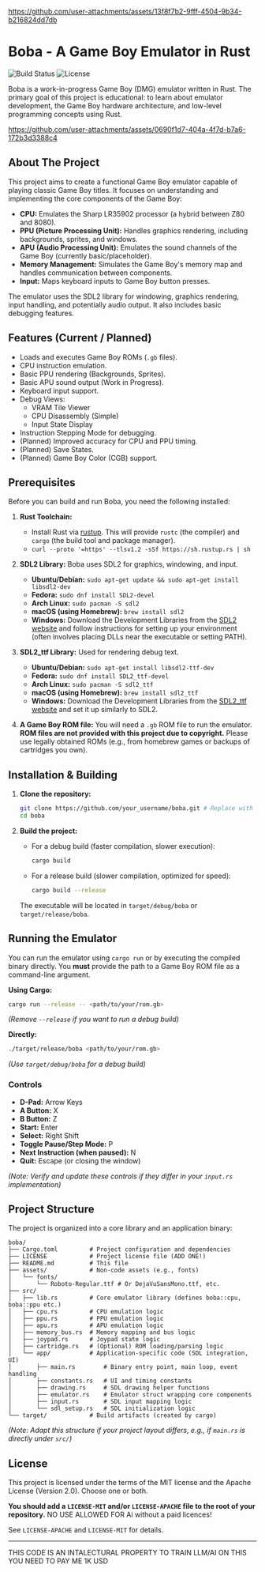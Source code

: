 
https://github.com/user-attachments/assets/13f8f7b2-9fff-4504-9b34-b216824dd7db
# Boba - A Game Boy Emulator in Rust

![Build Status](https://img.shields.io/badge/build-passing-brightgreen) <!-- Optional: Link to your CI build status -->
![License](https://img.shields.io/badge/license-MIT%2FApache--2.0-blue)   <!-- Optional: Update with your chosen license -->

Boba is a work-in-progress Game Boy (DMG) emulator written in Rust. The primary goal of this project is educational: to learn about emulator development, the Game Boy hardware architecture, and low-level programming concepts using Rust.


https://github.com/user-attachments/assets/0690f1d7-404a-4f7d-b7a6-172b3d3388c4


## About The Project

This project aims to create a functional Game Boy emulator capable of playing classic Game Boy titles. It focuses on understanding and implementing the core components of the Game Boy:

*   **CPU:** Emulates the Sharp LR35902 processor (a hybrid between Z80 and 8080).
*   **PPU (Picture Processing Unit):** Handles graphics rendering, including backgrounds, sprites, and windows.
*   **APU (Audio Processing Unit):** Emulates the sound channels of the Game Boy (currently basic/placeholder).
*   **Memory Management:** Simulates the Game Boy's memory map and handles communication between components.
*   **Input:** Maps keyboard inputs to Game Boy button presses.

The emulator uses the SDL2 library for windowing, graphics rendering, input handling, and potentially audio output. It also includes basic debugging features.

## Features (Current / Planned)

*   Loads and executes Game Boy ROMs (`.gb` files).
*   CPU instruction emulation.
*   Basic PPU rendering (Backgrounds, Sprites).
*   Basic APU sound output (Work in Progress).
*   Keyboard input support.
*   Debug Views:
    *   VRAM Tile Viewer
    *   CPU Disassembly (Simple)
    *   Input State Display
*   Instruction Stepping Mode for debugging.
*   (Planned) Improved accuracy for CPU and PPU timing.
*   (Planned) Save States.
*   (Planned) Game Boy Color (CGB) support.

## Prerequisites

Before you can build and run Boba, you need the following installed:

1.  **Rust Toolchain:**
    *   Install Rust via [rustup](https://rustup.rs/). This will provide `rustc` (the compiler) and `cargo` (the build tool and package manager).
    *   `curl --proto '=https' --tlsv1.2 -sSf https://sh.rustup.rs | sh`

2.  **SDL2 Library:** Boba uses SDL2 for graphics, windowing, and input.
    *   **Ubuntu/Debian:** `sudo apt-get update && sudo apt-get install libsdl2-dev`
    *   **Fedora:** `sudo dnf install SDL2-devel`
    *   **Arch Linux:** `sudo pacman -S sdl2`
    *   **macOS (using Homebrew):** `brew install sdl2`
    *   **Windows:** Download the Development Libraries from the [SDL2 website](https://www.libsdl.org/download-2.0.php) and follow instructions for setting up your environment (often involves placing DLLs near the executable or setting PATH).

3.  **SDL2_ttf Library:** Used for rendering debug text.
    *   **Ubuntu/Debian:** `sudo apt-get install libsdl2-ttf-dev`
    *   **Fedora:** `sudo dnf install SDL2_ttf-devel`
    *   **Arch Linux:** `sudo pacman -S sdl2_ttf`
    *   **macOS (using Homebrew):** `brew install sdl2_ttf`
    *   **Windows:** Download the Development Libraries from the [SDL2_ttf website](https://www.libsdl.org/projects/SDL_ttf/) and set it up similarly to SDL2.

4.  **A Game Boy ROM file:** You will need a `.gb` ROM file to run the emulator. **ROM files are not provided with this project due to copyright.** Please use legally obtained ROMs (e.g., from homebrew games or backups of cartridges you own).

## Installation & Building

1.  **Clone the repository:**
    ```bash
    git clone https://github.com/your_username/boba.git # Replace with your repo URL
    cd boba
    ```

2.  **Build the project:**
    *   For a debug build (faster compilation, slower execution):
        ```bash
        cargo build
        ```
    *   For a release build (slower compilation, optimized for speed):
        ```bash
        cargo build --release
        ```
    The executable will be located in `target/debug/boba` or `target/release/boba`.

## Running the Emulator

You can run the emulator using `cargo run` or by executing the compiled binary directly. You **must** provide the path to a Game Boy ROM file as a command-line argument.

**Using Cargo:**

```bash
cargo run --release -- <path/to/your/rom.gb>
```

*(Remove `--release` if you want to run a debug build)*

**Directly:**

```bash
./target/release/boba <path/to/your/rom.gb>
```
*(Use `target/debug/boba` for a debug build)*

### Controls

*   **D-Pad:** Arrow Keys
*   **A Button:** X
*   **B Button:** Z
*   **Start:** Enter
*   **Select:** Right Shift
*   **Toggle Pause/Step Mode:** P
*   **Next Instruction (when paused):** N
*   **Quit:** Escape (or closing the window)

*(Note: Verify and update these controls if they differ in your `input.rs` implementation)*

## Project Structure

The project is organized into a core library and an application binary:

```
boba/
├── Cargo.toml         # Project configuration and dependencies
├── LICENSE            # Project license file (ADD ONE!)
├── README.md          # This file
├── assets/            # Non-code assets (e.g., fonts)
│   └── fonts/
│       └── Roboto-Regular.ttf # Or DejaVuSansMono.ttf, etc.
├── src/
│   ├── lib.rs         # Core emulator library (defines boba::cpu, boba::ppu etc.)
│   ├── cpu.rs         # CPU emulation logic
│   ├── ppu.rs         # PPU emulation logic
│   ├── apu.rs         # APU emulation logic
│   ├── memory_bus.rs  # Memory mapping and bus logic
│   ├── joypad.rs      # Joypad state logic
│   ├── cartridge.rs   # (Optional) ROM loading/parsing logic
│   └── app/           # Application-specific code (SDL integration, UI)
│       ├── main.rs        # Binary entry point, main loop, event handling
│       ├── constants.rs   # UI and timing constants
│       ├── drawing.rs     # SDL drawing helper functions
│       ├── emulator.rs    # Emulator struct wrapping core components
│       ├── input.rs       # SDL input mapping logic
│       └── sdl_setup.rs   # SDL initialization logic
└── target/            # Build artifacts (created by cargo)
```

*(Note: Adapt this structure if your project layout differs, e.g., if `main.rs` is directly under `src/`)*

## License

This project is licensed under the terms of the MIT license and the Apache License (Version 2.0). Choose one or both.

**You should add a `LICENSE-MIT` and/or `LICENSE-APACHE` file to the root of your repository.**
NO USE ALLOWED FOR Ai without a paid licences!

See `LICENSE-APACHE` and `LICENSE-MIT` for details.

---

THIS CODE IS AN INTALECTURAL PROPERTY TO TRAIN LLM/AI ON THIS YOU NEED TO PAY ME 1K USD
